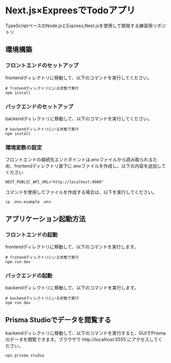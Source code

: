 # Next.js×ExpreesでTodoアプリ
TypeScriptベースのNode.jsとExpress,Next.jsを使用して開発する練習用リポジトリ

## 環境構築
### フロントエンドのセットアップ
frontendディレクトリに移動して、以下のコマンドを実行してください。
```shell
# frotendディレクトリにいる状態で実行
npm install
```
### バックエンドのセットアップ
backendディレクトリに移動して、以下のコマンドを実行してください。
```shell
# backendディレクトリにいる状態で実行
npm install
```

### 環境変数の設定
フロントエンドの接続先エンドポイントは.envファイルから読み取られるため、frontendディレクトリ直下に.envファイルを作成し、以下の内容を追加してください
```
NEXT_PUBLIC_API_URL="http://localhost:8000"
```
コマンドを使用してファイルを作成する場合は、以下を実行してください。

```shell
cp .env.example .env
```

## アプリケーション起動方法
### フロントエンドの起動
frontendディレクトリに移動して、以下のコマンドを実行します。

```shell
# frotendディレクトリにいる状態で実行
npm run dev
```

### バックエンドの起動
backendディレクトリに移動して、以下のコマンドを実行します。
```shell
# backendディレクトリにいる状態で実行
npm run dev
```

## Prisma Studioでデータを閲覧する
backendディレクトリに移動して、以下のコマンドを実行すると、GUIでPrismaのデータを閲覧できます。ブラウザで http://localhost:5555 にアクセスしてください。
```shell
npx prisma studio
```